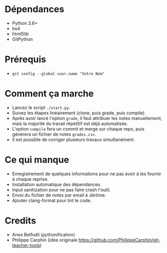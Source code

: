 # Dépendances
- Python 3.6+
- bs4
- html5lib
- GitPython

# Prérequis
- `git config --global user.name "Votre Nom"`

# Comment ça marche
- Lancez le script `./start.py`.
- Suivez les étapes linéairement (clone, puis grade, puis compile).
- Après avoir lancé l'option `grade`, il faut attribuer les notes manuellement, mais la majorité du travail 
répétitif est déjà automatisée.
- L'option `compile` fera un commit et merge sur chaque repo, puis générera un fichier de notes `grades.csv`.
- Il est possible de corriger plusieurs travaux simultanément.

# Ce qui manque
- Enregistrement de quelques informations pour ne pas avoir à les fournir à chaque reprise.
- Installation automatique des dépendances.
- Input sanitization pour ne pas faire crash l'outil.
- Envoi du fichier de notes par email à Jérôme.
- Ajouter clang-format pour lint le code.

# Credits
- Anes Belfodil (pythonification)
- Philippe Carphin (idée originale https://github.com/PhilippeCarphin/git-teacher-tools)